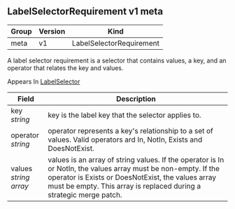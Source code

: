 ## LabelSelectorRequirement v1 meta

Group        | Version     | Kind
------------ | ---------- | -----------
meta | v1 | LabelSelectorRequirement



A label selector requirement is a selector that contains values, a key, and an operator that relates the key and values.

<aside class="notice">
Appears In  <a href="#labelselector-v1">LabelSelector</a> </aside>

Field        | Description
------------ | -----------
key <br /> *string*  | key is the label key that the selector applies to.
operator <br /> *string*  | operator represents a key's relationship to a set of values. Valid operators ard In, NotIn, Exists and DoesNotExist.
values <br /> *string array*  | values is an array of string values. If the operator is In or NotIn, the values array must be non-empty. If the operator is Exists or DoesNotExist, the values array must be empty. This array is replaced during a strategic merge patch.

